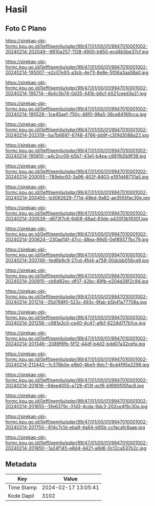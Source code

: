 # Hasil

## Foto C Plano

https://sirekap-obj-formc.kpu.go.id/0eff/pemilu/pdpr/99/47/01/00/01/9947010001002-20240214-202049--9810a257-1138-4900-b650-ecd4b5be37cf.jpg

https://sirekap-obj-formc.kpu.go.id/0eff/pemilu/pdpr/99/47/01/00/01/9947010001002-20240214-195007--e2c07e93-a3cb-4e73-8e8e-5f06a3aa58a0.jpg

https://sirekap-obj-formc.kpu.go.id/0eff/pemilu/pdpr/99/47/01/00/01/9947010001002-20240214-195714--4b4c5b74-0d35-441b-b6cf-b521ceed3e21.jpg

https://sirekap-obj-formc.kpu.go.id/0eff/pemilu/pdpr/99/47/01/00/01/9947010001002-20240214-195528--1ce45ae1-750c-48f0-98a5-36ce84169cca.jpg

https://sirekap-obj-formc.kpu.go.id/0eff/pemilu/pdpr/99/47/01/00/01/9947010001002-20240214-202319--ba7b6697-6748-4766-bb9f-c30fd3088a22.jpg

https://sirekap-obj-formc.kpu.go.id/0eff/pemilu/pdpr/99/47/01/00/01/9947010001002-20240214-195810--a4c2cc09-b5b7-43e1-b4ea-c881fb5b9f39.jpg

https://sirekap-obj-formc.kpu.go.id/0eff/pemilu/pdpr/99/47/01/00/01/9947010001002-20240214-200055--789ebc93-3a96-402f-8403-e197d48731a5.jpg

https://sirekap-obj-formc.kpu.go.id/0eff/pemilu/pdpr/99/47/01/00/01/9947010001002-20240214-200455--b3062629-771d-49bd-9a82-ae3555fac30e.jpg

https://sirekap-obj-formc.kpu.go.id/0eff/pemilu/pdpr/99/47/01/00/01/9947010001002-20240214-200539--d973f7c6-6d08-48ad-83de-a420f3b1930f.jpg

https://sirekap-obj-formc.kpu.go.id/0eff/pemilu/pdpr/99/47/01/00/01/9947010001002-20240214-200624--230ad14f-47cc-48ea-99d5-0ef89377bc79.jpg

https://sirekap-obj-formc.kpu.go.id/0eff/pemilu/pdpr/99/47/01/00/01/9947010001002-20240214-200746--fed6b9c9-27cd-4fd4-a758-00dcbb056ce9.jpg

https://sirekap-obj-formc.kpu.go.id/0eff/pemilu/pdpr/99/47/01/00/01/9947010001002-20240214-200915--cb6d82ec-df07-42bc-89fb-e204d28f2c94.jpg

https://sirekap-obj-formc.kpu.go.id/0eff/pemilu/pdpr/99/47/01/00/01/9947010001002-20240214-201214--35d768f0-523c-493c-9fab-b5b41a77708a.jpg

https://sirekap-obj-formc.kpu.go.id/0eff/pemilu/pdpr/99/47/01/00/01/9947010001002-20240214-201256--c981a3c0-ce40-4c47-afb1-6224d7f7b1ce.jpg

https://sirekap-obj-formc.kpu.go.id/0eff/pemilu/pdpr/99/47/01/00/01/9947010001002-20240214-201346--2089f8fb-5f12-44df-b4d2-bdd07a32cefa.jpg

https://sirekap-obj-formc.kpu.go.id/0eff/pemilu/pdpr/99/47/01/00/01/9947010001002-20240214-212442--1c376b0e-e9b0-4be5-8dc7-8cd4f95e2299.jpg

https://sirekap-obj-formc.kpu.go.id/0eff/pemilu/pdpr/99/47/01/00/01/9947010001002-20240214-201616--94ee4055-a729-413f-acf6-b1690f05fac8.jpg

https://sirekap-obj-formc.kpu.go.id/0eff/pemilu/pdpr/99/47/01/00/01/9947010001002-20240214-201655--5fe6379c-31d3-4cda-9dc3-202ce4f6c30a.jpg

https://sirekap-obj-formc.kpu.go.id/0eff/pemilu/pdpr/99/47/01/00/01/9947010001002-20240214-201750--814c7c1d-eba9-4a94-b95b-ccfacafc6aae.jpg

https://sirekap-obj-formc.kpu.go.id/0eff/pemilu/pdpr/99/47/01/00/01/9947010001002-20240214-201850--1a24f145-e8d4-4421-a8d6-0c12ca537b2c.jpg


## Metadata

| Key        | Value               |
| ---------- | ------------------- |
| Time Stamp | 2024-02-17 13:05:41 |
| Kode Dapil | 3102                |



